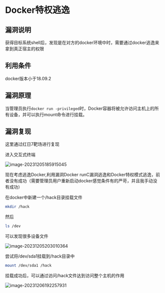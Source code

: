 # Docker特权逃逸

## 漏洞说明

获得目标系统shell后，发现是在对方的docker环境中时，需要通过docker逃逸来拿到真正宿主的权限

## 利用条件

docker版本小于18.09.2

## 漏洞原理

当管理员执行`docker run -privileged`时，Docker容器将被允许访问主机上的所有设备，并可以执行mount命令进行挂载。

## 漏洞复现

这里通过红日7靶场进行复现

进入交互式终端

![image-20231205185915045](http://111.229.225.13:81/i/2023/12/12/xl9keu-2.png)

现在考虑逃逸Docker,利用漏洞Docker runC漏洞逃逸和Docker特权模式逃逸，前者没有成功（需要管理员用户重新启动docker感觉条件有的严苛，并且我手动没有成功）

在docker中新建一个/hack目录挂载文件

```bash
mkdir /hack
```

然后

```bash
ls /dev
```

可以发现很多设备文件

![image-20231205203010364](http://111.229.225.13:81/i/2023/12/12/xl8x8b-2.png)

尝试将/dev/sda1挂载到/hack目录中

```bash
mount /dev/sda1 /hack
```

挂载成功后，可以通过访问/hack文件达到访问整个主机的作用

![image-20231206192257931](http://111.229.225.13:81/i/2023/12/12/xl8lxp-2.png)


